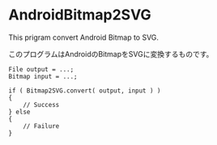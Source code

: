 AndroidBitmap2SVG
=================

This prigram convert Android Bitmap to SVG.

このプログラムはAndroidのBitmapをSVGに変換するものです。

    File output = ...;
    Bitmap input = ...;
    
    if ( Bitmap2SVG.convert( output, input ) )
    {
        // Success
    } else
    {
        // Failure
    }
